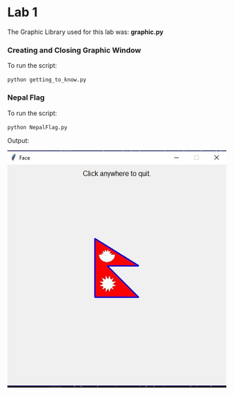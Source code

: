 # Lab 1

The Graphic Library used for this lab was: <b>graphic.py</b>

### Creating and Closing Graphic Window

To run the script:

`python getting_to_know.py`

### Nepal Flag

To run the script:

`python NepalFlag.py`

Output:

![Nepal Flag](https://github.com/RashikaKarki/Graphics/blob/master/Lab1/solution.JPG)
